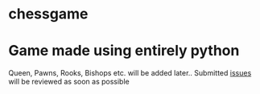 # chessgame
# Game made using entirely python
Queen, Pawns, Rooks, Bishops etc. will be added later..
Submitted [issues](https://github.com/RoundingExplorer/chessgame/issues) will be reviewed as soon as possible
